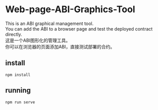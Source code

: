 # Web-page-ABI-Graphics-Tool
This is an ABI graphical management tool.  
You can add the ABI to a browser page and test the deployed contract directly.  
这是一个ABI图形化的管理工具。   
你可以在浏览器的页面添加ABI，直接测试部署的合约。  

## install  
`npm install`

## running  
`npm run serve`
